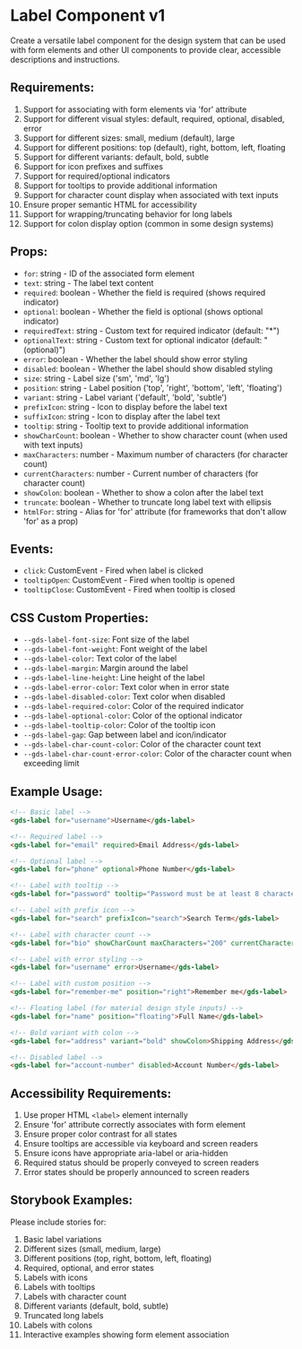 # Label Component v1

Create a versatile label component for the design system that can be used with form elements and other UI components to provide clear, accessible descriptions and instructions.

## Requirements:

1. Support for associating with form elements via 'for' attribute
2. Support for different visual styles: default, required, optional, disabled, error
3. Support for different sizes: small, medium (default), large
4. Support for different positions: top (default), right, bottom, left, floating
5. Support for different variants: default, bold, subtle
6. Support for icon prefixes and suffixes
7. Support for required/optional indicators
8. Support for tooltips to provide additional information
9. Support for character count display when associated with text inputs
10. Ensure proper semantic HTML for accessibility
11. Support for wrapping/truncating behavior for long labels
12. Support for colon display option (common in some design systems)

## Props:

- `for`: string - ID of the associated form element
- `text`: string - The label text content
- `required`: boolean - Whether the field is required (shows required indicator)
- `optional`: boolean - Whether the field is optional (shows optional indicator)
- `requiredText`: string - Custom text for required indicator (default: "*")
- `optionalText`: string - Custom text for optional indicator (default: "(optional)")
- `error`: boolean - Whether the label should show error styling
- `disabled`: boolean - Whether the label should show disabled styling
- `size`: string - Label size ('sm', 'md', 'lg')
- `position`: string - Label position ('top', 'right', 'bottom', 'left', 'floating')
- `variant`: string - Label variant ('default', 'bold', 'subtle')
- `prefixIcon`: string - Icon to display before the label text
- `suffixIcon`: string - Icon to display after the label text
- `tooltip`: string - Tooltip text to provide additional information
- `showCharCount`: boolean - Whether to show character count (when used with text inputs)
- `maxCharacters`: number - Maximum number of characters (for character count)
- `currentCharacters`: number - Current number of characters (for character count)
- `showColon`: boolean - Whether to show a colon after the label text
- `truncate`: boolean - Whether to truncate long label text with ellipsis
- `htmlFor`: string - Alias for 'for' attribute (for frameworks that don't allow 'for' as a prop)

## Events:

- `click`: CustomEvent - Fired when label is clicked
- `tooltipOpen`: CustomEvent - Fired when tooltip is opened
- `tooltipClose`: CustomEvent - Fired when tooltip is closed

## CSS Custom Properties:

- `--gds-label-font-size`: Font size of the label
- `--gds-label-font-weight`: Font weight of the label
- `--gds-label-color`: Text color of the label
- `--gds-label-margin`: Margin around the label
- `--gds-label-line-height`: Line height of the label
- `--gds-label-error-color`: Text color when in error state
- `--gds-label-disabled-color`: Text color when disabled
- `--gds-label-required-color`: Color of the required indicator
- `--gds-label-optional-color`: Color of the optional indicator
- `--gds-label-tooltip-color`: Color of the tooltip icon
- `--gds-label-gap`: Gap between label and icon/indicator
- `--gds-label-char-count-color`: Color of the character count text
- `--gds-label-char-count-error-color`: Color of the character count when exceeding limit

## Example Usage:

```html
<!-- Basic label -->
<gds-label for="username">Username</gds-label>

<!-- Required label -->
<gds-label for="email" required>Email Address</gds-label>

<!-- Optional label -->
<gds-label for="phone" optional>Phone Number</gds-label>

<!-- Label with tooltip -->
<gds-label for="password" tooltip="Password must be at least 8 characters">Password</gds-label>

<!-- Label with prefix icon -->
<gds-label for="search" prefixIcon="search">Search Term</gds-label>

<!-- Label with character count -->
<gds-label for="bio" showCharCount maxCharacters="200" currentCharacters="45">Biography</gds-label>

<!-- Label with error styling -->
<gds-label for="username" error>Username</gds-label>

<!-- Label with custom position -->
<gds-label for="remember-me" position="right">Remember me</gds-label>

<!-- Floating label (for material design style inputs) -->
<gds-label for="name" position="floating">Full Name</gds-label>

<!-- Bold variant with colon -->
<gds-label for="address" variant="bold" showColon>Shipping Address</gds-label>

<!-- Disabled label -->
<gds-label for="account-number" disabled>Account Number</gds-label>
```

## Accessibility Requirements:

1. Use proper HTML `<label>` element internally
2. Ensure 'for' attribute correctly associates with form element
3. Ensure proper color contrast for all states
4. Ensure tooltips are accessible via keyboard and screen readers
5. Ensure icons have appropriate aria-label or aria-hidden
6. Required status should be properly conveyed to screen readers
7. Error states should be properly announced to screen readers

## Storybook Examples:

Please include stories for:
1. Basic label variations
2. Different sizes (small, medium, large)
3. Different positions (top, right, bottom, left, floating)
4. Required, optional, and error states
5. Labels with icons
6. Labels with tooltips
7. Labels with character count
8. Different variants (default, bold, subtle)
9. Truncated long labels
10. Labels with colons
11. Interactive examples showing form element association

